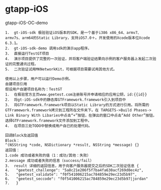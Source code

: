 # gtapp-iOS
gtapp-iOS-OC-demo


	1.	gt-iOS-sdk 极验验证iOS版本的SDK，是一个基于i386 x86_64、armv7、 armv7s、arm64的Static Library，支持iOS7.0＋。开发使用的Xcode版本位Xcode 6.3.1。
	2.	gt-iOS-sdk-demo 调用sdk的演示app程序。
	3.	直接运行TestGT项目 
	4.	演示项目提供了完整的一次验证，并将客户端验证结果向示例的客户服务器上发起二次验证的完整通讯过程。
	5.	二次验证试用MKNetworkKit，可根据项目需要试用其他方式。

	使用以上步骤，用户可以运行Demo示例。
	自建项目引用
	假设用户自建项目名称为：TestGT
	1.	在极验官方主页www.geetest.com注册账号并申请相应的应用公钥，id:{{id}}
	2.	将gt-iOS-sdk中的静态库GTFramework.framework引入到项目中
	3.	将GTFramework.framework项目以Static Library的方式进行引用。将所需的GTFramework.framework拷贝到工程所在文件夹下。在 TARGETS->Build Phases-> Link Binary With Libaries中点击“+”按钮，在弹出的窗口中点击“Add Other”按钮，选择GTFramework.framework文件添加到工程中。
	4.	在项目三处TODO中替换成用户自已的处理代码。
	
	回调Block及返回值
	Block：
	^(NSString *code, NSDictionary *result, NSString *message) {} 
	返回值：
	1.code 成功或者失败的值（1：成功/其他：失败）
	2.message 成功或者失败的信息（success/fail）
	3.	result 详细的返回信息，用于向客户服务器提交之后的SDK二次验证信息 {
	4.	 "geetest_challenge": "5a8c21e206f5f7ba4fa630acf269d0ec4z",
	5.	 "geetest_validate": "f0f541006215ac784859e29ec23d5b97",
	6.	 "geetest_seccode": "f0f541006215ac784859e29ec23d5b97|jordan"
	7.	 }
